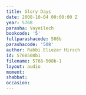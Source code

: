 ```yaml
---
title: Glory Days
date: 2008-10-04 00:00:00 Z
year: 5768
parasha: Vayeilech
bookcode: '5'
fullparashacode: 508b
parashacode: '508'
author: Rabbi Eliezer Hirsch
id: 5768508b1
filename: 5768-508b-1
layout: audio
moment: 
shabbat: 
occasion: 
---
```



